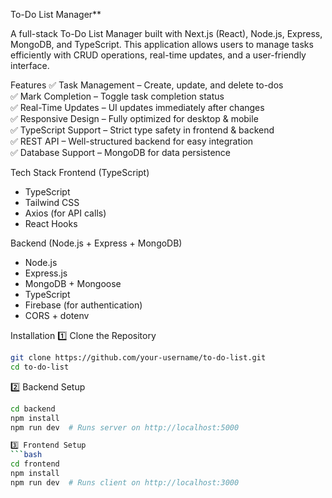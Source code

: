 To-Do List Manager**  

A full-stack To-Do List Manager built with Next.js (React), Node.js, Express, MongoDB, and TypeScript. This application allows users to manage tasks efficiently with CRUD operations, real-time updates, and a user-friendly interface.

 Features
✅ Task Management – Create, update, and delete to-dos  
✅ Mark Completion – Toggle task completion status  
✅ Real-Time Updates – UI updates immediately after changes  
✅ Responsive Design – Fully optimized for desktop & mobile  
✅ TypeScript Support – Strict type safety in frontend & backend  
✅ REST API – Well-structured backend for easy integration  
✅ Database Support – MongoDB for data persistence  

Tech Stack
Frontend (TypeScript)
- TypeScript
- Tailwind CSS
- Axios (for API calls)
- React Hooks

Backend (Node.js + Express + MongoDB)
- Node.js
- Express.js
- MongoDB + Mongoose
- TypeScript
- Firebase (for authentication)
- CORS + dotenv
  


 Installation
1️⃣ Clone the Repository
```bash
git clone https://github.com/your-username/to-do-list.git
cd to-do-list
```

2️⃣ Backend Setup
```bash
cd backend
npm install
npm run dev  # Runs server on http://localhost:5000

3️⃣ Frontend Setup
```bash
cd frontend
npm install
npm run dev  # Runs client on http://localhost:3000
```
